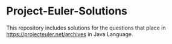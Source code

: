 # Project-Euler-Solutions

This repository includes solutions for the questions that place in https://projecteuler.net/archives in Java Language.
